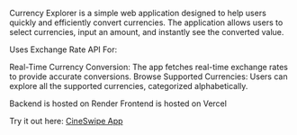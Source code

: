 Currency Explorer is a simple web application designed to help users quickly and efficiently convert currencies. The application allows users to select currencies, input an amount, and instantly see the converted value.





Uses Exchange Rate API For:





Real-Time Currency Conversion: The app fetches real-time exchange rates to provide accurate conversions.
Browse Supported Currencies: Users can explore all the supported currencies, categorized alphabetically.





Backend is hosted on Render 
Frontend is hosted on Vercel




Try it out here: [CineSwipe App](https://currency-explorer-gamma.vercel.app)
